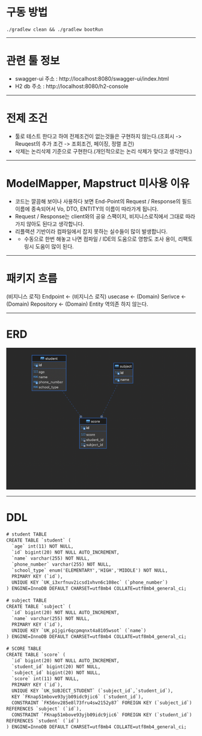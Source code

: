 # 구동 방법

````
./gradlew clean && ./gradlew bootRun 
````

---
# 관련 툴 정보
- swagger-ui 주소 : http://localhost:8080/swagger-ui/index.html
- H2 db 주소 : http://localhost:8080/h2-console

---
# 전제 조건
- 툴로 테스트 한다고 하여 전제조건이 없는것들은 구현하지 않는다.(조회시 -> Reuqest의 추가 조건 -> 조회조건, 페이징, 정렬 조건)
- 삭제는 논리삭제 기준으로 구현한다.(개인적으로는 논리 삭제가 맞다고 생각한다.)

---
# ModelMapper, Mapstruct 미사용 이유
- 코드는 깔끔해 보이나 사용하다 보면 End-Point의 Request / Response의 필드이름에 종속되어서 Vo, DTO, ENTITY의 이름이 따라가게 됩니다.
- Request / Response는 client와의 공유 스팩이지, 비지니스로직에서 그대로 따라가지 않아도 된다고 생각합니다.
- 리플랙션 기반이라 컴파일에서 잡지 못하는 실수들이 많이 발생합니다.
- - 수동으로 한번 해놓고 나면 컴파일 / IDE의 도움으로 영향도 조사 용이, 리팩토링시 도움이 많이 된다.

---
# 패키지 흐름
(비지니스 로직) Endpoint <- (비지니스 로직) usecase <- (Domain) Serivce <- (Domain) Repository <- (Domain) Entity
역의존 하지 않는다.

---
# ERD

![ERD.png](img%2FERD.png)

---
# DDL
````
# student TABLE
CREATE TABLE `student` (
  `age` int(11) NOT NULL,
  `id` bigint(20) NOT NULL AUTO_INCREMENT,
  `name` varchar(255) NOT NULL,
  `phone_number` varchar(255) NOT NULL,
  `school_type` enum('ELEMENTARY','HIGH','MIDDLE') NOT NULL,
  PRIMARY KEY (`id`),
  UNIQUE KEY `UK_i3xrfnuv2icsd1vhvn6c108ec` (`phone_number`)
) ENGINE=InnoDB DEFAULT CHARSET=utf8mb4 COLLATE=utf8mb4_general_ci;

# subject TABLE
CREATE TABLE `subject` (
  `id` bigint(20) NOT NULL AUTO_INCREMENT,
  `name` varchar(255) NOT NULL,
  PRIMARY KEY (`id`),
  UNIQUE KEY `UK_p1jgir6qcpmqnxt4a8105wsot` (`name`)
) ENGINE=InnoDB DEFAULT CHARSET=utf8mb4 COLLATE=utf8mb4_general_ci;

# SCORE TABLE
CREATE TABLE `score` (
  `id` bigint(20) NOT NULL AUTO_INCREMENT,  
  `student_id` bigint(20) NOT NULL,
  `subject_id` bigint(20) NOT NULL,
  `score` int(11) NOT NULL,
  PRIMARY KEY (`id`),
  UNIQUE KEY `UK_SUBJECT_STUDENT` (`subject_id`,`student_id`),
  KEY `FKnap51mbove93yjb09idc9jic6` (`student_id`),
  CONSTRAINT `FK56nv285e8l73fru4sw2152y87` FOREIGN KEY (`subject_id`) REFERENCES `subject` (`id`),
  CONSTRAINT `FKnap51mbove93yjb09idc9jic6` FOREIGN KEY (`student_id`) REFERENCES `student` (`id`)
) ENGINE=InnoDB DEFAULT CHARSET=utf8mb4 COLLATE=utf8mb4_general_ci;



````